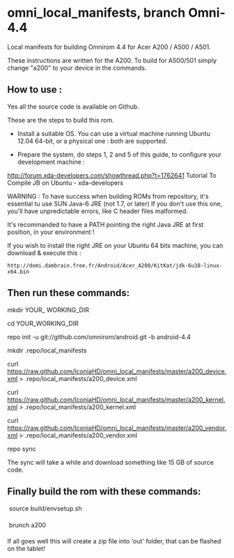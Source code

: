 omni_local_manifests, branch Omni-4.4
=====================================

Local manifests for building Omnirom 4.4 for Acer A200 / A500 / A501.

These instructions are written for the A200. To build for A500/501 simply change "a200" to your device in the commands.

How to use :
------------

Yes all the source code is available on Github.

These are the steps to build this rom.

- Install a suitable OS. You can use a virtual machine running Ubuntu 12.04 64-bit, or a physical one : both are supported.

- Prepare the system, do steps 1, 2 and 5 of this guide, to configure your development machine :

http://forum.xda-developers.com/showthread.php?t=1762641
Tutorial To Compile JB on Ubuntu - xda-developers

WARNING : To have success when building ROMs from repository, it's essential tu use SUN Java-6 JRE (not 1.7, or later)
If you don't use this one, you'll have unpredictable errors, like C header files malformed.

It's recommanded to have a PATH pointing the right Java JRE at first position, in your environment !

If you wish to install the right JRE on your Ubuntu 64 bits machine, you can download & execute this :

    http://domi.dambrain.free.fr/Android/Acer_A200/KitKat/jdk-6u38-linux-x64.bin


Then run these commands:
------------------------

mkdir YOUR_ WORKING_DIR

cd YOUR_WORKING_DIR

repo init -u git://github.com/omnirom/android.git -b android-4.4

mkdir .repo/local_manifests

curl https://raw.github.com/IconiaHD/omni_local_manifests/master/a200_device.xml > .repo/local_manifests/a200_device.xml

curl https://raw.github.com/IconiaHD/omni_local_manifests/master/a200_kernel.xml > .repo/local_manifests/a200_kernel.xml

curl https://raw.github.com/IconiaHD/omni_local_manifests/master/a200_vendor.xml > .repo/local_manifests/a200_vendor.xml

repo sync



The sync will take a while and download something like 15 GB of source code.

Finally build the rom with these commands:
------------------------------------------

 source build/envsetup.sh

 brunch a200



If all goes well this will create a zip file into 'out' folder, that can be flashed on the tablet!

